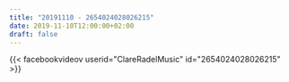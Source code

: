 ```yaml
---
title: "20191110 - 2654024028026215"
date: 2019-11-10T12:00:00+02:00
draft: false
---
```


{{< facebookvideov userid="ClareRadelMusic" id="2654024028026215" >}}